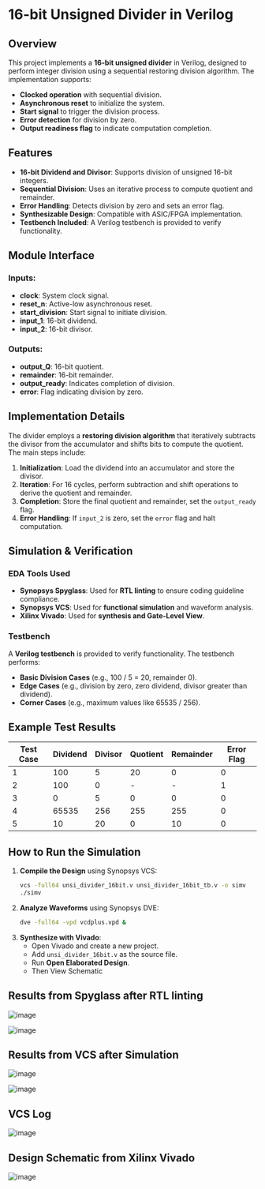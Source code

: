 # 16-bit Unsigned Divider in Verilog

## Overview
This project implements a **16-bit unsigned divider** in Verilog, designed to perform integer division using a sequential restoring division algorithm. 
The implementation supports:
- **Clocked operation** with sequential division.
- **Asynchronous reset** to initialize the system.
- **Start signal** to trigger the division process.
- **Error detection** for division by zero.
- **Output readiness flag** to indicate computation completion.

## Features
- **16-bit Dividend and Divisor**: Supports division of unsigned 16-bit integers.
- **Sequential Division**: Uses an iterative process to compute quotient and remainder.
- **Error Handling**: Detects division by zero and sets an error flag.
- **Synthesizable Design**: Compatible with ASIC/FPGA implementation.
- **Testbench Included**: A Verilog testbench is provided to verify functionality.

## Module Interface

### Inputs:
- **clock**: System clock signal.
- **reset_n**: Active-low asynchronous reset.
- **start_division**: Start signal to initiate division.
- **input_1**: 16-bit dividend.
- **input_2**: 16-bit divisor.

### Outputs:
- **output_Q**: 16-bit quotient.
- **remainder**: 16-bit remainder.
- **output_ready**: Indicates completion of division.
- **error**: Flag indicating division by zero.

## Implementation Details
The divider employs a **restoring division algorithm** that iteratively subtracts the divisor from the accumulator and shifts bits to compute the quotient. 
The main steps include:
1. **Initialization**: Load the dividend into an accumulator and store the divisor.
2. **Iteration**: For 16 cycles, perform subtraction and shift operations to derive the quotient and remainder.
3. **Completion**: Store the final quotient and remainder, set the `output_ready` flag.
4. **Error Handling**: If `input_2` is zero, set the `error` flag and halt computation.

## Simulation & Verification

### EDA Tools Used
- **Synopsys Spyglass**: Used for **RTL linting** to ensure coding guideline compliance.
- **Synopsys VCS**: Used for **functional simulation** and waveform analysis.
- **Xilinx Vivado**: Used for **synthesis and Gate-Level View**.

### Testbench
A **Verilog testbench** is provided to verify functionality. The testbench performs:
- **Basic Division Cases** (e.g., 100 / 5 = 20, remainder 0).
- **Edge Cases** (e.g., division by zero, zero dividend, divisor greater than dividend).
- **Corner Cases** (e.g., maximum values like 65535 / 256).

## Example Test Results
| Test Case | Dividend | Divisor | Quotient | Remainder | Error Flag |
|-----------|----------|--------|---------|----------|------------|
| 1        | 100      | 5      | 20      | 0        | 0          |
| 2        | 100      | 0      | -       | -        | 1          |
| 3        | 0        | 5      | 0       | 0        | 0          |
| 4        | 65535    | 256    | 255     | 255      | 0          |
| 5        | 10       | 20     | 0       | 10       | 0          |

## How to Run the Simulation
1. **Compile the Design** using Synopsys VCS:
   ```sh
   vcs -full64 unsi_divider_16bit.v unsi_divider_16bit_tb.v -o simv
   ./simv
   ```
2. **Analyze Waveforms** using Synopsys DVE:
   ```sh
   dve -full64 -vpd vcdplus.vpd &
   ```
3. **Synthesize with Vivado**:
   - Open Vivado and create a new project.
   - Add `unsi_divider_16bit.v` as the source file.
   - Run **Open Elaborated Design**.
   - Then View Schematic

## Results from Spyglass after RTL linting

![image](https://github.com/user-attachments/assets/9fce8550-4191-453e-89e7-17a86decb030)

![image](https://github.com/user-attachments/assets/d8efa25c-f66c-490f-9c40-549542201da3)


## Results from VCS after Simulation

![image](https://github.com/user-attachments/assets/a094b367-7b7e-4648-90fa-894a14911b17)

![image](https://github.com/user-attachments/assets/c0f5d97a-53ff-4d97-84ef-b73da2333b30)


## VCS Log

![image](https://github.com/user-attachments/assets/e9bad427-dea3-41cc-9cb7-be3419ca096f)


## Design Schematic from Xilinx Vivado

![image](https://github.com/user-attachments/assets/3707718c-5f77-470a-b2e6-1b561910c2da)

